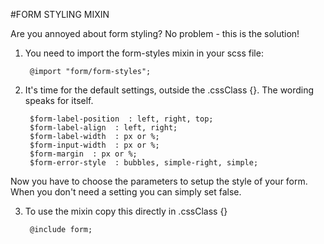 #FORM STYLING MIXIN

Are you annoyed about form styling? No problem - this is the solution!


1. You need to import the form-styles mixin in your scss file:

        @import "form/form-styles";
        
        
2. It's time for the default settings, outside the .cssClass {}. The wording speaks for itself.
         
        $form-label-position  : left, right, top;
        $form-label-align  : left, right;
        $form-label-width  : px or %;
        $form-input-width  : px or %;
        $form-margin  : px or %;
        $form-error-style  : bubbles, simple-right, simple;       
        
        
Now you have to choose the parameters to setup the style of your form. When you don't
need a setting you can simply set false.


3. To use the mixin copy this directly in .cssClass {}


        @include form;
    